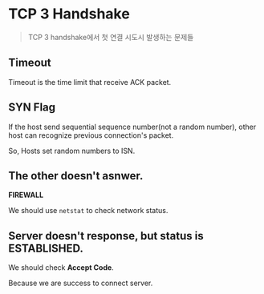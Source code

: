 # TCP 3 Handshake

> TCP 3 handshake에서 첫 연결 시도시 발생하는 문제들

## Timeout

Timeout is the time limit that receive ACK packet.

## SYN Flag

If the host send sequential sequence number(not a random number), other host can recognize previous connection's packet.

So, Hosts set random numbers to ISN.

## The other doesn't asnwer.

**FIREWALL**

We should use `netstat` to check network status.

## Server doesn't response, but status is ESTABLISHED.

We should check **Accept Code**.

Because we are success to connect server.
